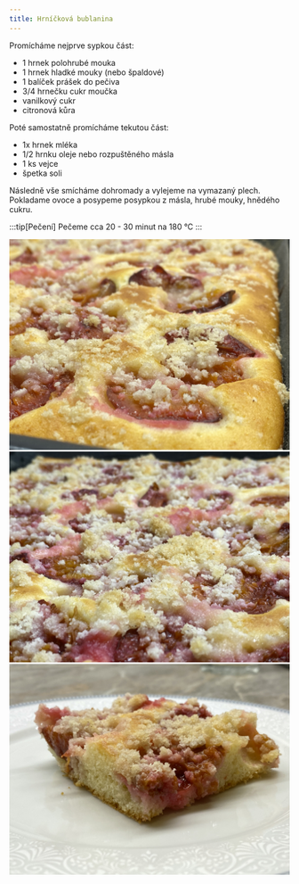 ```yaml
---
title: Hrníčková bublanina
---
```


Promícháme nejprve sypkou část:

- 1 hrnek polohrubé mouka
- 1 hrnek hladké mouky (nebo špaldové)
- 1 balíček prášek do pečiva
- 3/4 hrnečku cukr moučka
- vanilkový cukr
- citronová kůra

Poté samostatně promícháme tekutou část:

- 1x hrnek mléka
- 1/2 hrnku oleje nebo rozpuštěného másla
- 1 ks vejce
- špetka soli

Následně vše smícháme dohromady a vylejeme na vymazaný plech.
Pokladame ovoce a posypeme posypkou z másla, hrubé mouky, hnědého cukru.

:::tip[Pečení]
Pečeme cca 20 - 30 minut na 180 °C
:::

![Bublanina](./bublanina-one.jpg)
![Bublanina](./bublanina-two.jpg)
![Bublanina](./bublanina-three.jpg)
